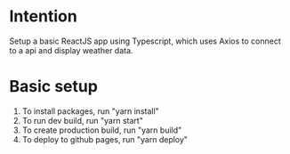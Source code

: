# Intention
Setup a basic ReactJS app using Typescript, which uses Axios to connect to a api and display weather data.

# Basic setup
1. To install packages, run "yarn install"
2. To run dev build, run "yarn start"
3. To create production build, run "yarn build"
4. To deploy to github pages, run "yarn deploy"